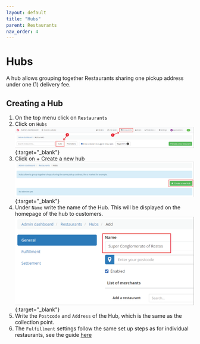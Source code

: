 ```yaml
---
layout: default
title: "Hubs"
parent: Restaurants
nav_order: 4
---
```


# Hubs

<div class="alert alert-info" role="alert">
A hub allows grouping together Restaurants sharing one pickup address under one (1) delivery fee.
</div>

## Creating a Hub
1. On the top menu click on `Restaurants`
2. Click on `Hubs`
    [![](/assets/images/hubSelectRestos.png)](/assets/images/hubSelectRestos.png){:target="\_blank"}
3. Click on <span class="badge badge-success">+ Create a new hub</span>
    [![](/assets/images/hubCreateHubs.png)](/assets/images/hubCreateHubs.png){:target="\_blank"}
4. Under `Name` write the name of the Hub. This will be displayed on the homepage of the hub to customers.
    [![](/assets/images/hubNameHub.png)](/assets/images/hubNameHub.png){:target="\_blank"}
5. Write the `Postcode` and `Address` of the Hub, which is the same as the collection point.
6. The `Fulfillment` settings follow the same set up steps as for individual restaurants, see the guide [here]()